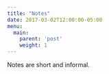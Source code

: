 ```yaml
---
title: "Notes"
date: 2017-03-02T12:00:00-05:00
menu:
  main:
    parent: 'post'
    weight: 1
---
```

Notes are short and informal.
